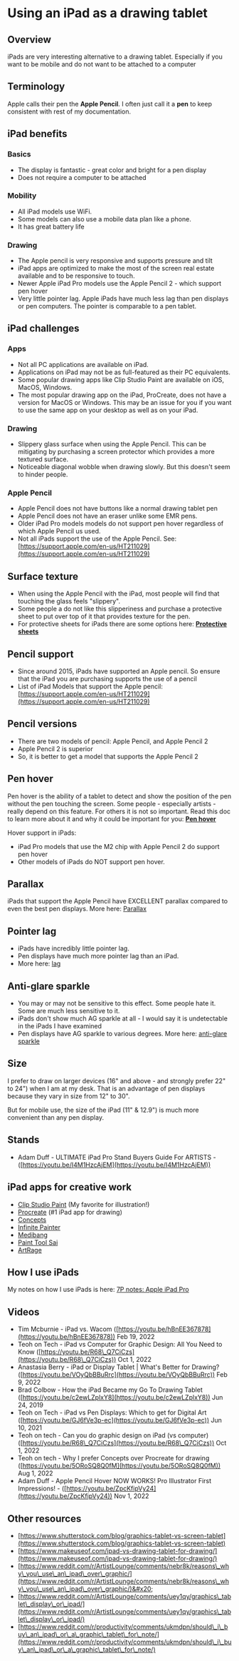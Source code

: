 # Using an iPad as a drawing tablet

## Overview

iPads are very interesting alternative to a drawing tablet. Especially if you want to be mobile and do not want to be attached to a computer

## Terminology

Apple calls their pen the **Apple Pencil**. I often just call it a **pen** to keep consistent with rest of my documentation.

## iPad benefits

### Basics

* The display is fantastic - great color and bright for a pen display
* Does not require a computer to be attached

### Mobility

* All iPad models use WiFi.&#x20;
* Some models can also use a mobile data plan like a phone.&#x20;
* It has great battery life

### Drawing

* The Apple pencil is very responsive and supports pressure and tilt
* iPad apps are optimized to make the most of the screen real estate available and to be responsive to touch. &#x20;
* Newer Apple iPad Pro models use the Apple Pencil 2 - which support pen hover
* Very little pointer lag. Apple iPads have much less lag than pen displays or pen computers. The pointer is comparable to a pen tablet.

## &#x20;iPad challenges

### Apps

* Not all PC applications are available on iPad.&#x20;
* Applications on iPad may not be as full-featured as their PC equivalents.
* Some popular drawing apps like Clip Studio Paint are available on iOS, MacOS, Windows.&#x20;
* The most popular drawing app on the iPad, ProCreate, does not have a version for MacOS or Windows. This may be an issue for you if you want to use the same app on your desktop as well as on your iPad.&#x20;

### Drawing

* Slippery glass surface when using the Apple Pencil. This can be mitigating by purchasing a screen protector which provides a more textured surface.
* Noticeable diagonal wobble when drawing slowly. But this doesn't seem to hinder people.

### Apple Pencil

* Apple Pencil does not have buttons like a normal drawing tablet pen
* Apple Pencil does not have an eraser unlike some EMR pens.
* Older iPad Pro models models do not support pen hover regardless of which Apple Pencil us used.
* Not all iPads support the use of the Apple Pencil. See: [https://support.apple.com/en-us/HT211029](https://support.apple.com/en-us/HT211029)

## Surface texture

* When using the Apple Pencil with the iPad, most people will find that touching the glass feels "slippery".&#x20;
* Some people a do not like this slipperiness and purchase a protective sheet to put over top of it that provides texture for the pen.
* For protective sheets for iPads there are some options here: [**Protective sheets**](../accessories/protective-sheets.md)&#x20;

## Pencil support

* Since around 2015, iPads have supported an Apple pencil. So ensure that the iPad you are purchasing supports the use of a pencil
* List of iPad Models that support the Apple pencil: [https://support.apple.com/en-us/HT211029](https://support.apple.com/en-us/HT211029)

## Pencil versions

* There are two models of pencil: Apple Pencil, and Apple Pencil 2
* Apple Pencil 2 is superior
* So, it is better to get a model that supports the Apple Pencil 2

## Pen hover

Pen hover is the ability of a tablet to detect and show the position of the pen without the pen touching the screen. Some people - especially artists - really depend on this feature. For others it is not so important. Read this doc to learn more about it and why it could be important for you: [**Pen hover**](../guides/core-features/pen-hover.md)&#x20;

Hover support in iPads:

* iPad Pro models that use the M2 chip with Apple Pencil 2 do support pen hover &#x20;
* Other models of iPads do NOT support pen hover.

## **Parallax**&#x20;

iPads that support the Apple Pencil have EXCELLENT parallax compared to even the best pen displays. More here: [Parallax](../guides/pen-displays/parallax.md)&#x20;

## Pointer lag

* iPads have incredibly little pointer lag. &#x20;
* Pen displays have much more pointer lag than an iPad.&#x20;
* More here: [lag](../guides/core-features/lag.md)&#x20;

## **Anti-glare sparkle**

* You may or may not be sensitive to this effect. Some people hate it. Some are much less sensitive to it.&#x20;
* iPads don't show much AG sparkle at all - I would say it is undetectable in the iPads I have examined
* Pen displays have AG sparkle to various degrees. More here: [anti-glare sparkle](using-an-ipad-as-a-drawing-tablet.md#anti-glare-sparkle)

## **Size**

I prefer to draw on larger devices (16" and above - and strongly prefer 22" to 24") when I am at my desk. That is an advantage of pen displays because they vary in size from 12" to 30".

But for mobile use, the size of the iPad (11" & 12.9") is much more convenient than any pen display.

## Stands

* Adam Duff - ULTIMATE iPad Pro Stand Buyers Guide For ARTISTS - ([https://youtu.be/I4M1HzcAjEM](https://youtu.be/I4M1HzcAjEM))

## iPad apps for creative work

* [Clip Studio Paint](../applications/clip-studio-paint.md) (My favorite for illustration!)&#x20;
* [Procreate](../applications/procreate.md) (#1 iPad app for drawing)
* [Concepts](using-an-ipad-as-a-drawing-tablet.md#concepts) &#x20;
* [Infinite Painter](using-an-ipad-as-a-drawing-tablet.md#infinite-painter)  &#x20;
* [Medibang](../applications/medibang.md)  &#x20;
* [Paint Tool Sai](../applications/painttool-sai.md) &#x20;
* [ArtRage](using-an-ipad-as-a-drawing-tablet.md#artrage)  &#x20;

## How I use iPads

My notes on how I use iPads is here: [7P notes: Apple iPad Pro](../7p-notes/7p-notes-other/7p-notes-apple-ipad-pro.md) &#x20;

## Videos

* Tim Mcburnie - iPad vs. Wacom ([https://youtu.be/hBnEE367878](https://youtu.be/hBnEE367878)) Feb 19, 2022
* Teoh on Tech - iPad vs Computer for Graphic Design: All You Need to Know ([https://youtu.be/R68\_Q7CiCzs](https://youtu.be/R68\_Q7CiCzs)) Oct 1, 2022
* Anastasia Berry - iPad or Display Tablet | What's Better for Drawing? ([https://youtu.be/VOyQbBBuRrc](https://youtu.be/VOyQbBBuRrc)) Feb 9, 2022
* Brad Colbow - How the iPad Became my Go To Drawing Tablet ([https://youtu.be/c2ewLZplxY8](https://youtu.be/c2ewLZplxY8)) Jun 24, 2019
* Teoh on Tech - iPad vs Pen Displays: Which to get for Digital Art ([https://youtu.be/GJ6fVe3p-ec](https://youtu.be/GJ6fVe3p-ec)) Jun 10, 2021
* Teoh on tech - Can you do graphic design on iPad (vs computer) ([https://youtu.be/R68\_Q7CiCzs](https://youtu.be/R68\_Q7CiCzs)) Oct 1, 2022
* Teoh on tech - Why I prefer Concepts over Procreate for drawing ([https://youtu.be/5ORoSQ8Q0fM](https://youtu.be/5ORoSQ8Q0fM)) Aug 1, 2022
* Adam Duff - Apple Pencil Hover NOW WORKS! Pro Illustrator First Impressions!  - ([https://youtu.be/ZpcKfipVy24](https://youtu.be/ZpcKfipVy24)) Nov 1, 2022

## Other resources

* [https://www.shutterstock.com/blog/graphics-tablet-vs-screen-tablet](https://www.shutterstock.com/blog/graphics-tablet-vs-screen-tablet)  &#x20;
* [https://www.makeuseof.com/ipad-vs-drawing-tablet-for-drawing/](https://www.makeuseof.com/ipad-vs-drawing-tablet-for-drawing/)  &#x20;
* [https://www.reddit.com/r/ArtistLounge/comments/nebr8k/reasons\_why\_you\_use\_an\_ipad\_over\_graphic/](https://www.reddit.com/r/ArtistLounge/comments/nebr8k/reasons\_why\_you\_use\_an\_ipad\_over\_graphic/)&#x20;
* [https://www.reddit.com/r/ArtistLounge/comments/uey1qy/graphics\_tablet\_display\_or\_ipad/](https://www.reddit.com/r/ArtistLounge/comments/uey1qy/graphics\_tablet\_display\_or\_ipad/) &#x20;
* &#x20;[https://www.reddit.com/r/productivity/comments/ukmdpn/should\_i\_buy\_an\_ipad\_or\_a\_graphic\_tablet\_for\_note/](https://www.reddit.com/r/productivity/comments/ukmdpn/should\_i\_buy\_an\_ipad\_or\_a\_graphic\_tablet\_for\_note/)  &#x20;
